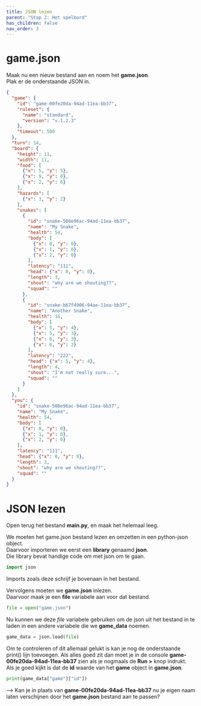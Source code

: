 ```yaml
---
title: JSON lezen
parent: "Stap 2: Het spelbord"
has_children: false
nav_order: 3
---
```


# game.json
Maak nu een nieuw bestand aan en noem het __game.json__.  
Plak er de onderstaande JSON in.
```json
{
  "game": {
    "id": "game-00fe20da-94ad-11ea-bb37",
    "ruleset": {
      "name": "standard",
      "version": "v.1.2.3"
    },
    "timeout": 500
  },
  "turn": 14,
  "board": {
    "height": 11,
    "width": 11,
    "food": [
      {"x": 5, "y": 5}, 
      {"x": 9, "y": 0}, 
      {"x": 2, "y": 6}
    ],
    "hazards": [
      {"x": 3, "y": 2}
    ],
    "snakes": [
      {
        "id": "snake-508e96ac-94ad-11ea-bb37",
        "name": "My Snake",
        "health": 54,
        "body": [
          {"x": 0, "y": 0}, 
          {"x": 1, "y": 0}, 
          {"x": 2, "y": 0}
        ],
        "latency": "111",
        "head": {"x": 0, "y": 0},
        "length": 3,
        "shout": "why are we shouting??",
        "squad": ""
      }, 
      {
        "id": "snake-b67f4906-94ae-11ea-bb37",
        "name": "Another Snake",
        "health": 16,
        "body": [
          {"x": 5, "y": 4}, 
          {"x": 5, "y": 3}, 
          {"x": 6, "y": 3},
          {"x": 6, "y": 2}
        ],
        "latency": "222",
        "head": {"x": 5, "y": 4},
        "length": 4,
        "shout": "I'm not really sure...",
        "squad": ""
      }
    ]
  },
  "you": {
    "id": "snake-508e96ac-94ad-11ea-bb37",
    "name": "My Snake",
    "health": 54,
    "body": [
      {"x": 0, "y": 0}, 
      {"x": 1, "y": 0}, 
      {"x": 2, "y": 0}
    ],
    "latency": "111",
    "head": {"x": 0, "y": 0},
    "length": 3,
    "shout": "why are we shouting??",
    "squad": ""
  }
}
```

# JSON lezen

Open terug het bestand __main.py__, en maak het helemaal leeg.

We moeten het game.json bestand lezen en omzetten in een python-json object.  
Daarvoor importeren we eerst een __library__ genaamd __json__.  
Die library bevat handige code om met json om te gaan.   
```python
import json
```
Imports zoals deze schrijf je bovenaan in het bestand.



Vervolgens moeten we __game.json__ inlezen.  
Daarvoor maak je een __file__ variabele aan voor dat bestand. 
```python
file = open("game.json")
```



Nu kunnen we deze _file_ variabele gebruiken om de json uit het bestand in te laden in een andere variabele die we __game_data__ noemen.
```python
game_data = json.load(file)
```



Om te controleren of dit allemaal gelukt is kan je nog de onderstaande print() lijn toevoegen.
Als alles goed zit dan moet je in de console **game-00fe20da-94ad-11ea-bb37** zien als je nogmaals de __Run >__ knop indrukt.  
Als je goed kijkt is dat de __id__ waarde van het __game__ object in __game.json__.
```python
print(game_data["game"]["id"])
```



--> Kan je in plaats van **game-00fe20da-94ad-11ea-bb37** nu je eigen naam laten verschijnen door het __game.json__ bestand aan te passen?






